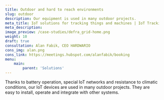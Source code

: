 ```yaml
---
title: Outdoor and hard to reach environments
slug: outdoor
description: Our equipment is used in many outdoor projects. 
meta_title: IoT solutions for tracking things and machines | IoT Tracking
meta_description: 
image_preview: /case-studies/defra_grid-home.png
weight: 10
draft: true
consultation: Alan Fabik, CEO HARDWARIO
cons_img: alan.png
cons_link: https://meetings.hubspot.com/alanfabik/booking
menu:
    main:
        parent: 'Solutions'
---
```


Thanks to battery operation, special IoT networks and resistance to climatic conditions, our IoT devices are used in many outdoor projects. They are easy to install, operate and integrate with other systems.